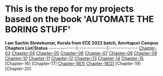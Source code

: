 # This is the repo for my projects based on the book 'AUTOMATE THE BORING STUFF' 

**I am Sachin Shreekumar, Kerala from ECE 2022 batch, Amritapuri Campus**
**Chapters List**|**Status**
--------------|---------------|---------------
[Chapter-03](https://github.com/sachin-bhai/amFOSS-Automate-the-boring/tree/master/Chapter%203)
[Chapter-04](https://github.com/sachin-bhai/amFOSS-Automate-the-boring/tree/master/Chapter%204)
[Chapter-05](https://github.com/sachin-bhai/amFOSS-Automate-the-boring/tree/master/Chapter%205)
[Chapter-06](https://github.com/sachin-bhai/amFOSS-Automate-the-boring/tree/master/Chapter%206)
[Chapter-07](https://github.com/sachin-bhai/amFOSS-Automate-the-boring/tree/master/Chapter%207)
[CHapter-08](https://github.com/sachin-bhai/amFOSS-Automate-the-boring/tree/master/Chapter%208)
[Chapter-09](https://github.com/sachin-bhai/amFOSS-Automate-the-boring/tree/master/Chapter%209)
[Chapter-10]()
[Chapter-11](https://github.com/sachin-bhai/amFOSS-Automate-the-boring/tree/master/Chapter%2011)
[Chapter-12](https://github.com/sachin-bhai/amFOSS-Automate-the-boring/tree/master/Chapter%2012)
[Chapter-13](https://github.com/sachin-bhai/amFOSS-Automate-the-boring/tree/master/Chapter%2013)
[Chapter-14](https://github.com/sachin-bhai/amFOSS-Automate-the-boring/tree/master/Chapter%2014)
[Chapter-15](https://github.com/sachin-bhai/amFOSS-Automate-the-boring/tree/master/Chapter%2015)
[Chapter-16]
[Chapter-17]
[Chapter-18[1]](https://github.com/sachin-bhai/amFOSS-Automate-the-boring/blob/master/Chapter%2018%20%5B1%5D.py)
[Chapter-18[2]](https://github.com/sachin-bhai/amFOSS-Automate-the-boring/blob/master/Chapter%2018%5B2%5D)
[Chapter-19]
[Chapter-20]
